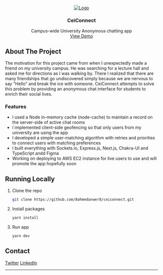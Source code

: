 <!-- Improved compatibility of back to top link: See: https://github.com/othneildrew/Best-README-Template/pull/73 -->
<a name="readme-top"></a>

<!-- PROJECT LOGO -->
<br />
<div align="center">
  <a href="https://github.com/8ahmedanwer8/repo_name">
    <img src="https://github.com/8ahmedanwer8/ceiconnect/assets/84689304/b91568d7-e8c6-4659-a2aa-c7b49e8ae3b3" alt="Logo">
  </a>

<h3 align="center">CeiConnect</h3>

  <p align="center">
    Campus-wide University Anonymous chatting app
    <br />
    <a href="https://www.youtube.com/watch?v=CWOktU30qPQ">View Demo</a>
  </p>
</div>

<!-- ABOUT THE PROJECT -->
## About The Project
The motivation for this project came from when I unexpectedly made a friend on my university campus. He was searching for a lecture hall and asked me for directions as I was walking by. There I realized that there are many friendships that go undiscovered simply because we are nervous to say "Hello" and break the ice with someone. CeiConnect attempts to solve this problem by providing an anonymous chat interface for students to enrich their social lives.


### Features

* I used a Node in-memory cache (node-cache) to maintain a record on the server-side of active chat rooms
* I implemented client-side geofencing so that only users from my university are using the app
* I developed a simple user-matching algorithm with retries and priorities to connect users with matching preferences
* I built everything with Sockets.io, Express.js, Next.js, Chakra-UI and TypeScript andd Figma
* Working on deploying to AWS EC2 instance for live users to use and will promote the app hopefully soon

<!-- RUNNING LOCALLY -->
## Running Locally

1. Clone the repo
   ```sh
   git clone https://github.com/8ahmedanwer8/ceiconnect.git
   ```
2. Install packages
   ```sh
   yarn install
   ```
3. Run app
   ```js
   yarn dev
   ```

<!-- CONTACT -->
## Contact

[Twitter](https://twitter.com/https://twitter.com/AhmedAn17381286) 
[LinkedIn](https://www.linkedin.com/in/8ahmed8/)
****

<!-- MARKDOWN LINKS & IMAGES -->
<!-- https://www.markdownguide.org/basic-syntax/#reference-style-links -->
[contributors-shield]: https://img.shields.io/github/contributors/8ahmedanwer8/repo_name.svg?style=for-the-badge
[contributors-url]: https://github.com/8ahmedanwer8/repo_name/graphs/contributors
[forks-shield]: https://img.shields.io/github/forks/8ahmedanwer8/repo_name.svg?style=for-the-badge
[forks-url]: https://github.com/8ahmedanwer8/repo_name/network/members
[stars-shield]: https://img.shields.io/github/stars/8ahmedanwer8/repo_name.svg?style=for-the-badge
[stars-url]: https://github.com/8ahmedanwer8/repo_name/stargazers
[issues-shield]: https://img.shields.io/github/issues/8ahmedanwer8/repo_name.svg?style=for-the-badge
[issues-url]: https://github.com/8ahmedanwer8/repo_name/issues
[license-shield]: https://img.shields.io/github/license/8ahmedanwer8/repo_name.svg?style=for-the-badge
[license-url]: https://github.com/8ahmedanwer8/repo_name/blob/master/LICENSE.txt
[linkedin-shield]: https://img.shields.io/badge/-LinkedIn-black.svg?style=for-the-badge&logo=linkedin&colorB=555
[linkedin-url]: https://linkedin.com/in/linkedin_username
[product-screenshot]: images/screenshot.png
[Next.js]: https://img.shields.io/badge/next.js-000000?style=for-the-badge&logo=nextdotjs&logoColor=white
[Next-url]: https://nextjs.org/
[React.js]: https://img.shields.io/badge/React-20232A?style=for-the-badge&logo=react&logoColor=61DAFB
[React-url]: https://reactjs.org/
[Vue.js]: https://img.shields.io/badge/Vue.js-35495E?style=for-the-badge&logo=vuedotjs&logoColor=4FC08D
[Vue-url]: https://vuejs.org/
[Angular.io]: https://img.shields.io/badge/Angular-DD0031?style=for-the-badge&logo=angular&logoColor=white
[Angular-url]: https://angular.io/
[Svelte.dev]: https://img.shields.io/badge/Svelte-4A4A55?style=for-the-badge&logo=svelte&logoColor=FF3E00
[Svelte-url]: https://svelte.dev/
[Laravel.com]: https://img.shields.io/badge/Laravel-FF2D20?style=for-the-badge&logo=laravel&logoColor=white
[Laravel-url]: https://laravel.com
[Bootstrap.com]: https://img.shields.io/badge/Bootstrap-563D7C?style=for-the-badge&logo=bootstrap&logoColor=white
[Bootstrap-url]: https://getbootstrap.com
[JQuery.com]: https://img.shields.io/badge/jQuery-0769AD?style=for-the-badge&logo=jquery&logoColor=white
[JQuery-url]: https://jquery.com 
